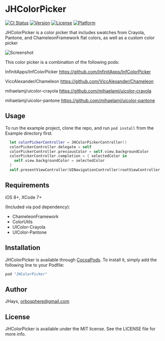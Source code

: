 # JHColorPicker

[![CI Status](http://img.shields.io/travis/JHays/JHColorPicker.svg?style=flat)](https://travis-ci.org/JHays/JHColorPicker)
[![Version](https://img.shields.io/cocoapods/v/JHColorPicker.svg?style=flat)](http://cocoapods.org/pods/JHColorPicker)
[![License](https://img.shields.io/cocoapods/l/JHColorPicker.svg?style=flat)](http://cocoapods.org/pods/JHColorPicker)
[![Platform](https://img.shields.io/cocoapods/p/JHColorPicker.svg?style=flat)](http://cocoapods.org/pods/JHColorPicker)

JHColorPicker is a color picker that includes swatches from Crayola, Pantone, and ChameleonFramework flat colors, as well as a custom color picker

![Screenshot](https://raw.githubusercontent.com/jhays/JHColorPicker/master/JHColorPicker-Demo.gif)

This color picker is a combination of the following pods:

InfinitApps/InfColorPicker 
https://github.com/InfinitApps/InfColorPicker

ViccAlexander/Chameleon
https://github.com/ViccAlexander/Chameleon

mihaelamj/uicolor-crayola
https://github.com/mihaelamj/uicolor-crayola

mihaelamj/uicolor-pantone
https://github.com/mihaelamj/uicolor-pantone

## Usage

To run the example project, clone the repo, and run `pod install` from the Example directory first.

```swift
  let colorPickerController = JHColorPickerController()
  colorPickerController.delegate = self
  colorPickerController.previousColor = self.view.backgroundColor
  colorPickerController.completion = { selectedColor in
    self.view.backgroundColor = selectedColor
  }
  self.presentViewController(UINavigationController(rootViewController: colorPickerController), animated: true, completion: nil)
```
## Requirements
iOS 8+, XCode 7+

(Included via pod dependency):
* ChameleonFramework
* ColorUtils
* UIColor-Crayola 
* UIColor-Pantone

## Installation

JHColorPicker is available through [CocoaPods](http://cocoapods.org). To install
it, simply add the following line to your Podfile:

```ruby
pod "JHColorPicker"
```

## Author

JHays, orbosphere@gmail.com

## License

JHColorPicker is available under the MIT license. See the LICENSE file for more info.
